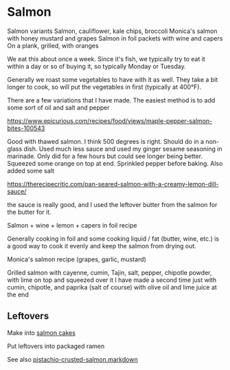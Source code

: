 # Salmon

Salmon variants
Salmon, cauliflower, kale chips, broccoli
Monica's salmon with honey mustard and grapes
Salmon in foil packets with wine and capers
On a plank, grilled, with oranges

We eat this about once a week. Since it's fish, we typically try to eat it within a day or so of buying it, so typically Monday or Tuesday.

Generally we roast some vegetables to have with it as well. They take a bit longer to cook, so will put the vegetables in first (typically at 400°F).

There are a few variations that I have made. The easiest method is to add some sort of oil and salt and pepper

https://www.epicurious.com/recipes/food/views/maple-pepper-salmon-bites-100543

Good with thawed salmon. I think 500 degrees is right. Should do in a non-glass dish. Used much less sauce and used my ginger sesame seasoning in marinade. Only did for a few hours but could see longer being better. Squeezed some orange on top at end. Sprinkled pepper before baking. Also added some salt 

https://therecipecritic.com/pan-seared-salmon-with-a-creamy-lemon-dill-sauce/

the sauce is really good, and I used the leftover butter from the salmon for the butter for it.


Salmon + wine + lemon + capers in foil recipe

Generally cooking in foil and some cooking liquid / fat (butter, wine, etc.) is a good way to cook it evenly and keep the salmon from drying out.

Monica's salmon recipe (grapes, garlic, mustard)

Grilled salmon with cayenne, cumin, Tajin, salt, pepper, chipotle powder, with lime on top and squeezed over it
I have made a second time just with cumin, chipotle, and paprika (salt of course) with olive oil and lime juice at the end

## Leftovers

Make into [salmon cakes](https://www.allrecipes.com/recipe/239541/chef-johns-fresh-salmon-cakes/)

Put leftovers into packaged ramen


See also [pistachio-crusted-salmon.markdown](./pistachio-crusted-salmon.markdown)
